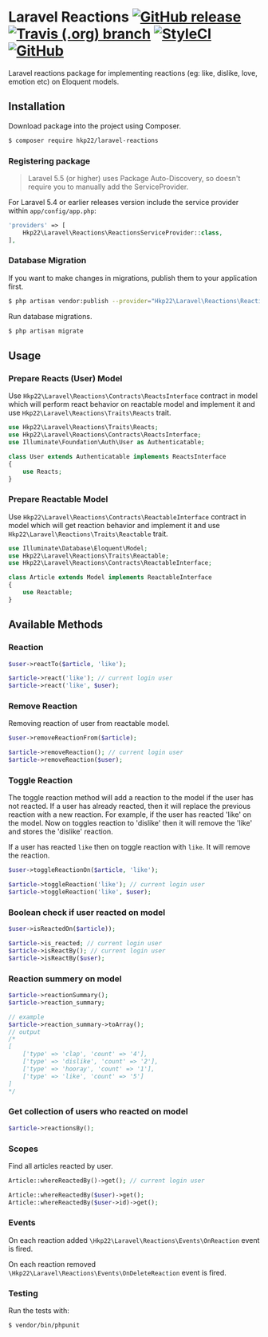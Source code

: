# Laravel Reactions [![GitHub release](https://img.shields.io/github/release/hkp22/laravel-reactions.svg?style=flat-square)](https://github.com/hkp22/laravel-reactions) [![Travis (.org) branch](https://img.shields.io/travis/hkp22/laravel-reactions/master.svg?style=flat-square)](https://github.com/hkp22/laravel-reactions) [![StyleCI](https://github.styleci.io/repos/140428012/shield?branch=master)](https://github.styleci.io/repos/140428012) [![GitHub](https://img.shields.io/github/license/mashape/apistatus.svg)](https://github.com/hkp22/laravel-reactions)

Laravel reactions package for implementing reactions (eg: like, dislike, love, emotion etc) on Eloquent models.

## Installation

Download package into the project using Composer.

```bash
$ composer require hkp22/laravel-reactions
```

### Registering package
> Laravel 5.5 (or higher) uses Package Auto-Discovery, so doesn't require you to manually add the ServiceProvider.

For Laravel 5.4 or earlier releases version include the service provider within `app/config/app.php`:

```php
'providers' => [
    Hkp22\Laravel\Reactions\ReactionsServiceProvider::class,
],
```

### Database Migration
If you want to make changes in migrations, publish them to your application first.

```bash
$ php artisan vendor:publish --provider="Hkp22\Laravel\Reactions\ReactionsServiceProvider" --tag=migrations
```

Run database migrations.
```bash
$ php artisan migrate
```

## Usage

### Prepare Reacts (User) Model
Use `Hkp22\Laravel\Reactions\Contracts\ReactsInterface` contract in model which will perform react behavior on reactable model and implement it and use `Hkp22\Laravel\Reactions\Traits\Reacts` trait.

```php
use Hkp22\Laravel\Reactions\Traits\Reacts;
use Hkp22\Laravel\Reactions\Contracts\ReactsInterface;
use Illuminate\Foundation\Auth\User as Authenticatable;

class User extends Authenticatable implements ReactsInterface
{
    use Reacts;
}
```

### Prepare Reactable Model

Use `Hkp22\Laravel\Reactions\Contracts\ReactableInterface` contract in model which will get reaction behavior and implement it and use `Hkp22\Laravel\Reactions\Traits\Reactable` trait.

```php
use Illuminate\Database\Eloquent\Model;
use Hkp22\Laravel\Reactions\Traits\Reactable;
use Hkp22\Laravel\Reactions\Contracts\ReactableInterface;

class Article extends Model implements ReactableInterface
{
    use Reactable;
}
```

## Available Methods

### Reaction
```php
$user->reactTo($article, 'like');

$article->react('like'); // current login user
$article->react('like', $user);
```

### Remove Reaction
Removing reaction of user from reactable model.
```php
$user->removeReactionFrom($article);

$article->removeReaction(); // current login user
$article->removeReaction($user);
```

### Toggle Reaction
The toggle reaction method will add a reaction to the model if the user has not reacted. If a user has already reacted, then it will replace the previous reaction with a new reaction. For example, if the user has reacted 'like' on the model. Now on toggles reaction to 'dislike' then it will remove the 'like' and stores the 'dislike' reaction.

If a user has reacted `like` then on toggle reaction with `like`. It will remove the reaction.

```php
$user->toggleReactionOn($article, 'like');

$article->toggleReaction('like'); // current login user
$article->toggleReaction('like', $user);
```

### Boolean check if user reacted on model

```php
$user->isReactedOn($article));

$article->is_reacted; // current login user
$article->isReactBy(); // current login user
$article->isReactBy($user);
```

### Reaction summery on model
```php
$article->reactionSummary();
$article->reaction_summary;

// example
$article->reaction_summary->toArray();
// output
/*
[
    ['type' => 'clap', 'count' => '4'],
    ['type' => 'dislike', 'count' => '2'],
    ['type' => 'hooray', 'count' => '1'],
    ['type' => 'like', 'count' => '5']
]
*/
```

### Get collection of users who reacted on model
```php
$article->reactionsBy();
```

### Scopes
Find all articles reacted by user.
```php
Article::whereReactedBy()->get(); // current login user

Article::whereReactedBy($user)->get();
Article::whereReactedBy($user->id)->get();
```

### Events

On each reaction added `\Hkp22\Laravel\Reactions\Events\OnReaction` event is fired.

On each reaction removed `\Hkp22\Laravel\Reactions\Events\OnDeleteReaction` event is fired.

### Testing

Run the tests with:

```bash
$ vendor/bin/phpunit
```